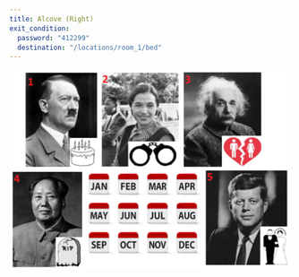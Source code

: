 ```yaml
---
title: Alcove (Right)
exit_condition:
  password: "412299"
  destination: "/locations/room_1/bed"
---
```


![biographic events](/images/biographic_events.png)